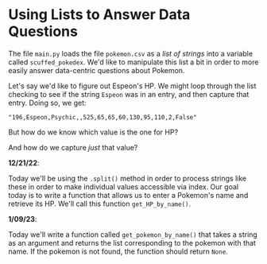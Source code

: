 # Using Lists to Answer Data Questions

The file `main.py` loads the file `pokemon.csv` as a *list of strings* into a variable called `scuffed_pokedex`. We'd like to manipulate this list a bit in order to more easily answer data-centric questions about Pokemon.

Let's say we'd like to figure out Espeon's HP. We might loop through the list checking to see if the string `Espeon` was in an entry, and then capture that entry. Doing so, we get:

`"196,Espeon,Psychic,,525,65,65,60,130,95,110,2,False"`

But how do we know which value is the one for HP?

And how do we capture *just* that value?

**12/21/22**:

Today we'll be using the `.split()` method in order to process strings like these in order to make individual values accessible via index. Our goal today is to write a function that allows us to enter a Pokemon's name and retrieve its HP. We'll call this function `get_HP_by_name()`.

**1/09/23**:

Today we'll write a function called `get_pokemon_by_name()` that takes a string as an argument and returns the list corresponding to the pokemon with that name. If the pokemon is not found, the function should return `None`. 

